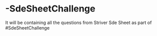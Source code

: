 # -SdeSheetChallenge
It will be containing all the questions from Striver Sde Sheet as part of #SdeSheetChallenge
